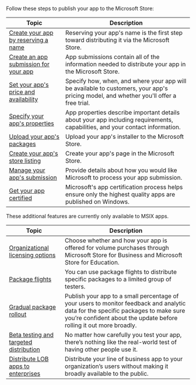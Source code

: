 Follow these steps to publish your app to the Microsoft Store:

| Topic                                                                                                     | Description          |
|-----------------------------------------------------------------------------------------------------------|----------------------|
| [Create your app by reserving a name](../../../apps/publish/publish-your-app/reserve-your-apps-name.md)   | Reserving your app's name is the first step toward distributing it via the Microsoft Store. |
| [Create an app submission for your app](../../../apps/publish/publish-your-app/create-app-submission.md)  | App submissions contain all of the information needed to distribute your app in the Microsoft Store.  |
| [Set your app's price and availability](../../../apps/publish/publish-your-app/price-and-availability.md) | Specify how, when, and where your app will be available to customers, your app's pricing model, and whether you'll offer a free trial. |
| [Specify your app's properties](../../../apps/publish/publish-your-app/enter-app-properties.md)           | App properties describe important details about your app including requirements, capabilities, and your contact information. |
| [Upload your app's packages](../../../apps/publish/publish-your-app/upload-app-packages.md)               | Upload your app's installer to the Microsoft Store. |
| [Create your app's store listing](../../../apps/publish/publish-your-app/create-app-store-listing.md)    | Create your app's page in the Microsoft Store. |
| [Manage your app's submission](../../../apps/publish/publish-your-app/manage-submission-options.md)       | Provide details about how you would like Microsoft to process your app submission. |
| [Get your app certified](../../../apps/publish/publish-your-app/app-certification-process.md)             | Microsoft's app certification process helps ensure only the highest quality apps are published on Windows. |

These additional features are currently only available to MSIX apps.

| Topic                                                                                         | Description |
|-----------------------------------------------------------------------------------------------|-------------|
| [Organizational licensing options](/uwp/publish/organizational-licensing)                     | Choose whether and how your app is offered for volume purchases through Microsoft Store for Business and Microsoft Store for Education. |
| [Package flights](/uwp/publish/package-flights)                                               | You can use package flights to distribute specific packages to a limited group of testers. |
| [Gradual package rollout](/uwp/publish/gradual-package-rollout)                               | Publish your app to a small percentage of your users to monitor feedback and analytic data for the specific packages to make sure you’re confident about the update before rolling it out more broadly. |
| [Beta testing and targeted distribution](/uwp/publish/beta-testing-and-targeted-distribution) | No matter how carefully you test your app, there’s nothing like the real-world test of having other people use it. |
| [Distribute LOB apps to enterprises](/uwp/publish/distribute-lob-apps-to-enterprises)         | Distribute your line of business app to your organization’s users without making it broadly available to the public. |
